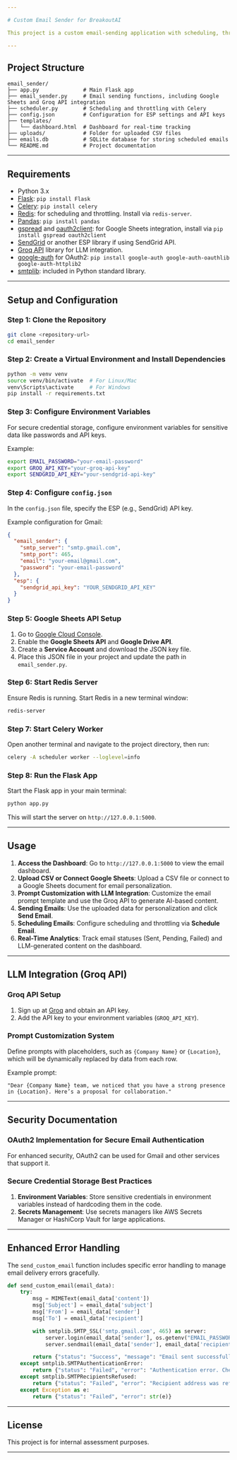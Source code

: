 ```yaml
---

# Custom Email Sender for BreakoutAI

This project is a custom email-sending application with scheduling, throttling, real-time tracking, and LLM-based content generation. It reads data from Google Sheets or CSV files, allows email account connections, customizes and sends AI-generated emails with dynamic fields, and tracks delivery statuses on a dashboard. The application includes secure credential management, OAuth2 support for secure email authentication, and enhanced error handling.

---
```


## Project Structure

```
email_sender/
├── app.py              # Main Flask app
├── email_sender.py     # Email sending functions, including Google Sheets and Groq API integration
├── scheduler.py        # Scheduling and throttling with Celery
├── config.json         # Configuration for ESP settings and API keys
├── templates/
│   └── dashboard.html  # Dashboard for real-time tracking
├── uploads/            # Folder for uploaded CSV files
├── emails.db           # SQLite database for storing scheduled emails
└── README.md           # Project documentation
```

---

## Requirements

- Python 3.x
- [Flask](https://flask.palletsprojects.com/en/2.1.x/): `pip install Flask`
- [Celery](https://docs.celeryproject.org/en/stable/): `pip install celery`
- [Redis](https://redis.io/): for scheduling and throttling. Install via `redis-server`.
- [Pandas](https://pandas.pydata.org/): `pip install pandas`
- [gspread](https://gspread.readthedocs.io/en/latest/) and [oauth2client](https://pypi.org/project/oauth2client/): for Google Sheets integration, install via `pip install gspread oauth2client`
- [SendGrid](https://sendgrid.com/) or another ESP library if using SendGrid API.
- [Groq API](https://groq.com/) library for LLM integration.
- [google-auth](https://google-auth.readthedocs.io/) for OAuth2: `pip install google-auth google-auth-oauthlib google-auth-httplib2`
- [smtplib](https://docs.python.org/3/library/smtplib.html): included in Python standard library.

---

## Setup and Configuration

### Step 1: Clone the Repository

```bash
git clone <repository-url>
cd email_sender
```

### Step 2: Create a Virtual Environment and Install Dependencies

```bash
python -m venv venv
source venv/bin/activate  # For Linux/Mac
venv\Scripts\activate     # For Windows
pip install -r requirements.txt
```

### Step 3: Configure Environment Variables

For secure credential storage, configure environment variables for sensitive data like passwords and API keys.

Example:
```bash
export EMAIL_PASSWORD="your-email-password"
export GROQ_API_KEY="your-groq-api-key"
export SENDGRID_API_KEY="your-sendgrid-api-key"
```

### Step 4: Configure `config.json`

In the `config.json` file, specify the ESP (e.g., SendGrid) API key.

Example configuration for Gmail:
```json
{
  "email_sender": {
    "smtp_server": "smtp.gmail.com",
    "smtp_port": 465,
    "email": "your-email@gmail.com",
    "password": "your-email-password"
  },
  "esp": {
    "sendgrid_api_key": "YOUR_SENDGRID_API_KEY"
  }
}
```

### Step 5: Google Sheets API Setup

1. Go to [Google Cloud Console](https://console.cloud.google.com/).
2. Enable the **Google Sheets API** and **Google Drive API**.
3. Create a **Service Account** and download the JSON key file.
4. Place this JSON file in your project and update the path in `email_sender.py`.

### Step 6: Start Redis Server

Ensure Redis is running. Start Redis in a new terminal window:

```bash
redis-server
```

### Step 7: Start Celery Worker

Open another terminal and navigate to the project directory, then run:

```bash
celery -A scheduler worker --loglevel=info
```

### Step 8: Run the Flask App

Start the Flask app in your main terminal:

```bash
python app.py
```

This will start the server on `http://127.0.0.1:5000`.

---

## Usage

1. **Access the Dashboard**: Go to `http://127.0.0.1:5000` to view the email dashboard.
2. **Upload CSV or Connect Google Sheets**: Upload a CSV file or connect to a Google Sheets document for email personalization.
3. **Prompt Customization with LLM Integration**: Customize the email prompt template and use the Groq API to generate AI-based content.
4. **Sending Emails**: Use the uploaded data for personalization and click **Send Email**.
5. **Scheduling Emails**: Configure scheduling and throttling via **Schedule Email**.
6. **Real-Time Analytics**: Track email statuses (Sent, Pending, Failed) and LLM-generated content on the dashboard.

---

## LLM Integration (Groq API)

### Groq API Setup

1. Sign up at [Groq](https://groq.com/) and obtain an API key.
2. Add the API key to your environment variables (`GROQ_API_KEY`).

### Prompt Customization System

Define prompts with placeholders, such as `{Company Name}` or `{Location}`, which will be dynamically replaced by data from each row.

Example prompt:
```plaintext
"Dear {Company Name} team, we noticed that you have a strong presence in {Location}. Here’s a proposal for collaboration."
```

---

## Security Documentation

### OAuth2 Implementation for Secure Email Authentication

For enhanced security, OAuth2 can be used for Gmail and other services that support it.

### Secure Credential Storage Best Practices

1. **Environment Variables**: Store sensitive credentials in environment variables instead of hardcoding them in the code.
2. **Secrets Management**: Use secrets managers like AWS Secrets Manager or HashiCorp Vault for large applications.

---

## Enhanced Error Handling

The `send_custom_email` function includes specific error handling to manage email delivery errors gracefully.

```python
def send_custom_email(email_data):
    try:
        msg = MIMEText(email_data['content'])
        msg['Subject'] = email_data['subject']
        msg['From'] = email_data['sender']
        msg['To'] = email_data['recipient']

        with smtplib.SMTP_SSL('smtp.gmail.com', 465) as server:
            server.login(email_data['sender'], os.getenv("EMAIL_PASSWORD"))
            server.sendmail(email_data['sender'], email_data['recipient'], msg.as_string())

        return {"status": "Success", "message": "Email sent successfully"}
    except smtplib.SMTPAuthenticationError:
        return {"status": "Failed", "error": "Authentication error. Check email credentials or OAuth2 setup."}
    except smtplib.SMTPRecipientsRefused:
        return {"status": "Failed", "error": "Recipient address was refused by the server."}
    except Exception as e:
        return {"status": "Failed", "error": str(e)}
```

---

## License

This project is for internal assessment purposes.

---
